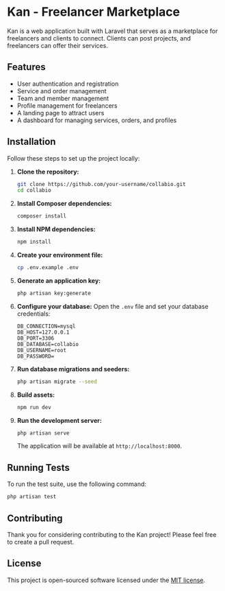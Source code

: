 # Kan - Freelancer Marketplace

Kan is a web application built with Laravel that serves as a marketplace for freelancers and clients to connect. Clients can post projects, and freelancers can offer their services.

## Features

- User authentication and registration
- Service and order management
- Team and member management
- Profile management for freelancers
- A landing page to attract users
- A dashboard for managing services, orders, and profiles

## Installation

Follow these steps to set up the project locally:

1. **Clone the repository:**
   ```bash
   git clone https://github.com/your-username/collabio.git
   cd collabio
   ```

2. **Install Composer dependencies:**
   ```bash
   composer install
   ```

3. **Install NPM dependencies:**
   ```bash
   npm install
   ```

4. **Create your environment file:**
   ```bash
   cp .env.example .env
   ```

5. **Generate an application key:**
   ```bash
   php artisan key:generate
   ```

6. **Configure your database:**
   Open the `.env` file and set your database credentials:
   ```
   DB_CONNECTION=mysql
   DB_HOST=127.0.0.1
   DB_PORT=3306
   DB_DATABASE=collabio
   DB_USERNAME=root
   DB_PASSWORD=
   ```

7. **Run database migrations and seeders:**
   ```bash
   php artisan migrate --seed
   ```

8. **Build assets:**
   ```bash
   npm run dev
   ```

9. **Run the development server:**
   ```bash
   php artisan serve
   ```
   The application will be available at `http://localhost:8000`.

## Running Tests

To run the test suite, use the following command:

```bash
php artisan test
```

## Contributing

Thank you for considering contributing to the Kan project! Please feel free to create a pull request.

## License

This project is open-sourced software licensed under the [MIT license](https://opensource.org/licenses/MIT).
